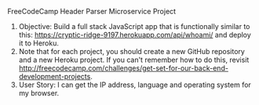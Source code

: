 FreeCodeCamp Header Parser Microservice Project

1. Objective: Build a full stack JavaScript app that is functionally similar to this: https://cryptic-ridge-9197.herokuapp.com/api/whoami/ and deploy it to Heroku.
2. Note that for each project, you should create a new GitHub repository and a new Heroku project. If you can't remember how to do this, revisit http://freecodecamp.com/challenges/get-set-for-our-back-end-development-projects.
3. User Story: I can get the IP address, language and operating system for my browser.